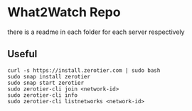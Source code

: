 # What2Watch Repo

there is a readme in each folder for each server respectively

## Useful

```
curl -s https://install.zerotier.com | sudo bash 
sudo snap install zerotier
sudo snap start zerotier
sudo zerotier-cli join <network-id>
sudo zerotier-cli info
sudo zerotier-cli listnetworks <network-id>
```
